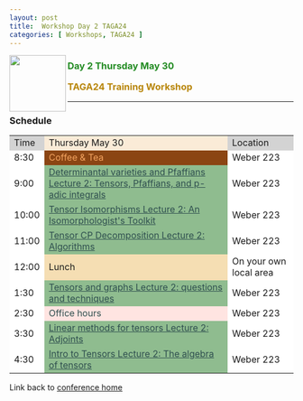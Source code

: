 ```yaml
---
layout: post
title:  Workshop Day 2 TAGA24
categories: [ Workshops, TAGA24 ]
---
```


<img src="/uploads/images/TAGA_2024.png" width=100 align="left">
<H3><p style="color:ForestGreen"><i class='fas fa-chalkboard-teacher'></i> Day 2 Thursday May 30</p>
<p style="color:DarkGoldenRod" >TAGA24 Training Workshop</p></H3>

 
---
### Schedule 

<table>
<tr>
  <td style="background-color:LightGrey">Time</td>
  <td style="background-color:AntiqueWhite">Thursday May 30</td>
  <td style="background-color:LightGrey">Location</td>

</tr>


<tr>
  <td style="background-color:White">8:30</td>
  <td style="background-color:SaddleBrown;color:SandyBrown">
  <i class='fas fa-mug-hot'></i>
  Coffee & Tea
  </td>
  <td style="background-color:White">Weber 223</td>
</tr>

<tr>
  <td style="background-color:White">9:00</td>
  <td style="background-color:DarkSeaGreen;color:DarkSlateGrey">
    <i class='fas fa-chalkboard-teacher'></i>
    <a href="./TAGA24-Workshop-Resources#determinantal-varieties-and-pfaffians-lecture-2-tensors-pfaffians-and-p-adic-integrals" target="_blank" style="color:inherit"> Determinantal varieties and Pfaffians Lecture 2: Tensors, Pfaffians, and p-adic integrals</a>
  </td>
  <td style="background-color:White">Weber 223</td>
</tr>

<tr>
  <td style="background-color:White">10:00</td>
  <td style="background-color:DarkSeaGreen;color:DarkSlateGrey">
    <i class='fas fa-chalkboard-teacher'></i>
    <a href="./TAGA24-Workshop-Resources#tensor-isomorphisms-lecture-2-an-isomorphologists-toolkit" target="_blank" style="color:inherit">Tensor Isomorphisms Lecture 2: An Isomorphologist's Toolkit</a>
  </td>
  <td style="background-color:White">Weber 223</td>
</tr>

<tr>
  <td style="background-color:White">11:00</td>
  <td style="background-color:DarkSeaGreen;color:DarkSlateGrey">
    <i class='fas fa-chalkboard-teacher'></i>
    <a href="./TAGA24-Workshop-Resources#tensor-cp-decomposition-lecture-2-algorithms" target="_blank" style="color:inherit"> Tensor CP Decomposition Lecture 2: Algorithms </a>
  </td>
  <td style="background-color:White">Weber 223</td>
</tr>

<tr>
  <td style="background-color:White">12:00</td>
  <td style="background-color:Wheat">
  <i class='fas fa-bread-slice'></i>
  Lunch
  </td>
  <td style="background-color:White">On your own local area</td>
</tr>

<tr>
  <td style="background-color:White">1:30</td>
  <td style="background-color:DarkSeaGreen;color:DarkSlateGrey">
    <i class='fas fa-chalkboard-teacher'></i>
    <a href="./TAGA24-Workshop-Resources#tensors-and-graphs-lecture-2-questions-and-techniques" target="_blank" style="color:inherit"> Tensors and graphs Lecture 2: questions and techniques</a>
  </td>
  <td style="background-color:White">Weber 223</td>
</tr>

<tr>
  <td style="background-color:White">2:30</td>
  <td style="background-color:MistyRose;color:DarkSlateGrey">
    <i class='fas fa-pen'></i><i class='fas fa-eraser'></i>
    Office hours <br/>
  </td>
  <td style="background-color:White">Weber 223</td>
</tr>

<tr>
  <td style="background-color:White">3:30</td>
  <td style="background-color:DarkSeaGreen;color:DarkSlateGrey">
    <i class='fas fa-chalkboard-teacher'></i>
    <a href="./TAGA24-Workshop-Resources#linear-methods-for-tensors-lecture-2-adjoints" target="_blank" style="color:inherit"> Linear methods for tensors Lecture 2: Adjoints</a>
  </td>
  <td style="background-color:White">Weber 223</td>
</tr>

<tr>
  <td style="background-color:White">4:30</td>
  <td style="background-color:DarkSeaGreen;color:DarkSlateGrey">
    <i class='fas fa-chalkboard-teacher'></i>
    <a href="./TAGA24-Workshop-Resources#intro-to-tensors-lecture-2-the-algebra-of-tensors" target="_blank" style="color:inherit"> Intro to Tensors Lecture 2: The algebra of tensors</a>
  </td>
  <td style="background-color:White">Weber 223</td>
</tr>
</table>

Link back to [conference home](./TAGA-2024)